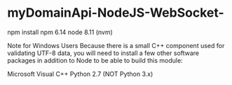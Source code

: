 # myDomainApi-NodeJS-WebSocket-
npm install
npm 6.14
node 8.11 (nvm)

Note for Windows Users
Because there is a small C++ component used for validating UTF-8 data, you will need to install a few other software packages in addition to Node to be able to build this module:

Microsoft Visual C++
Python 2.7 (NOT Python 3.x)
